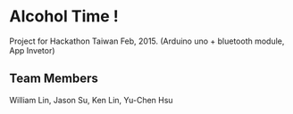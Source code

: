 # Alcohol Time !
Project for Hackathon Taiwan Feb, 2015. 
(Arduino uno + bluetooth module, App Invetor)

## Team Members
William Lin, Jason Su, Ken Lin, Yu-Chen Hsu

